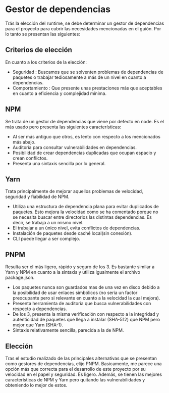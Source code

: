 # Gestor de dependencias

Trás la elección del runtime, se debe determinar un gestor de dependencias para el proyecto para cubrir las necesidades mencionadas en el guión. Por lo tanto se presentan las siguientes:


## Criterios de elección

En cuanto a los criterios de la elección:

-   Seguridad : Buscamos que se solventen problemas de dependencias de paquetes o trabajar tediosamente a más de un nivel en cuanto a dependencias. 
-   Comportamiento : Que presente unas prestaciones más que aceptables en cuanto a eficiencia y complejidad mínima.

## NPM

Se trata de un gestor de dependencias que viene por defecto en node. Es el más usado pero presenta las siguientes características:

-   Al ser más antiguo que otros, es lento con respecto a los mencionados más abajo.
-   Auditoría para consultar vulnerabilidades en dependencias.
-   Posibilidad de crear dependencias duplicadas que ocupan espacio y crean conflictos.
-   Presenta una sintaxis sencilla por lo general.


## Yarn

Trata principalmente de mejorar aquellos problemas de velocidad, seguridad y fiabilidad de NPM. 

-   Utiliza una estructura de dependencia plana para evitar duplicados de paquetes. Esto mejora la velocidad como se ha comentado porque no se necesita buscar entre directorios las distintas dependencias. Es decir, se trabaja a un mismo nivel.
-   El trabajar a un único nivel, evita conflictos de dependencias.
-   Instalación de paquetes desde caché local(sin conexión).
-   CLI puede llegar a ser complejo.

## PNPM

Resulta ser el más ligero, rápido y seguro de los 3. Es bastante similar a Yarn y NPM en cuanto a la sintaxis y utiliza igualmente el archivo package.json.

-   Los paquetes nunca son guardados mas de una vez en disco debido a la posibilidad de usar enlaces simbólicos (no sería un factor preocupante pero si relevante en cuanto a la velocidad la cual mejora).
-   Presenta herramienta de auditoria que busca vulnerabilidades con respecto a dependencias.
-   De los 3, presenta la misma verificación con respecto a la integridad y autenticidad de paquetes que llega a instalar (SHA-512) que NPM pero mejor que Yarn (SHA-1).
-   Sintaxis relativamente sencilla, parecida a la de NPM.


## Elección

Tras el estudio realizado de las principales alternativas que se presentan como gestores de dependencias, elijo PNPM. Basicamente, me parece una opción más que correcta para el desarrollo de este proyecto por su velocidad en el papel y seguridad. Es ligero. Además, se tienen las mejores características de NPM y Yarn pero quitando las vulnerabilidades y obteniendo lo mejor de estos. 